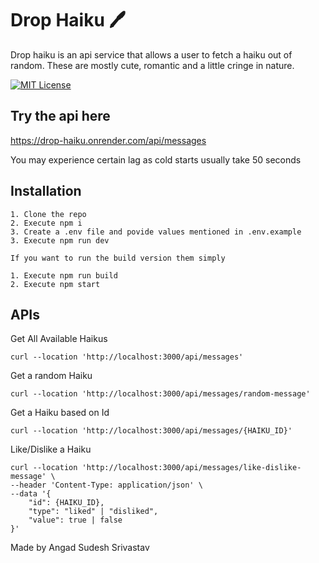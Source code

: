 # Drop Haiku 🖊️

Drop haiku is an api service that allows a user to fetch a haiku out of random. These are mostly cute, romantic and a little cringe in nature.

[![MIT License](https://img.shields.io/badge/License-MIT-green.svg)](https://choosealicense.com/licenses/mit/)

## Try the api here

https://drop-haiku.onrender.com/api/messages

You may experience certain lag as cold starts usually take 50 seconds

## Installation

    1. Clone the repo
    2. Execute npm i
    3. Create a .env file and povide values mentioned in .env.example
    3. Execute npm run dev

    If you want to run the build version them simply

    1. Execute npm run build
    2. Execute npm start

## APIs

Get All Available Haikus

```
curl --location 'http://localhost:3000/api/messages'
```

Get a random Haiku

```
curl --location 'http://localhost:3000/api/messages/random-message'
```

Get a Haiku based on Id

```
curl --location 'http://localhost:3000/api/messages/{HAIKU_ID}'
```

Like/Dislike a Haiku

```
curl --location 'http://localhost:3000/api/messages/like-dislike-message' \
--header 'Content-Type: application/json' \
--data '{
    "id": {HAIKU_ID},
    "type": "liked" | "disliked",
    "value": true | false
}'
```

Made by Angad Sudesh Srivastav
